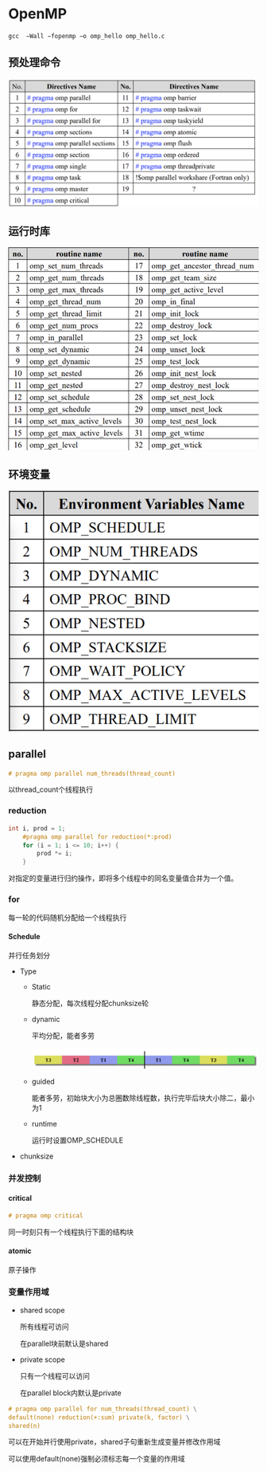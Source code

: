 # OpenMP

```shell
gcc  −Wall −fopenmp −o omp_hello omp_hello.c
```

## 预处理命令

![image-20230411193858483](./OpenMP.assets/image-20230411193858483.png)

## 运行时库

![image-20230411193942551](./OpenMP.assets/image-20230411193942551.png)

## 环境变量

![image-20230411194009356](./OpenMP.assets/image-20230411194009356.png)



## parallel

```C
# pragma omp parallel num_threads(thread_count)
```

以thread_count个线程执行

### reduction

```c
int i, prod = 1;
    #pragma omp parallel for reduction(*:prod)
    for (i = 1; i <= 10; i++) {
        prod *= i;
    }
```

对指定的变量进行归约操作，即将多个线程中的同名变量值合并为一个值。

### for

每一轮的代码随机分配给一个线程执行

#### Schedule

并行任务划分

- Type

  - Static

    静态分配，每次线程分配chunksize轮

  - dynamic

    平均分配，能者多劳

    ![image-20230411210422394](./OpenMP.assets/image-20230411210422394.png)

  - guided

    能者多劳，初始块大小为总圈数除线程数，执行完毕后块大小除二，最小为1

  - runtime

    运行时设置OMP_SCHEDULE

- chunksize

### 并发控制

#### critical

```c
# pragma omp critical
```

同一时刻只有一个线程执行下面的结构块

#### atomic

原子操作

### 变量作用域

- shared scope

  所有线程可访问

  在parallel块前默认是shared

- private scope

  只有一个线程可以访问

  在parallel block内默认是private



```c
# pragma omp parallel for num_threads(thread_count) \
default(none) reduction(+:sum) private(k, factor) \
shared(n)
```



可以在开始并行使用private，shared子句重新生成变量并修改作用域

可以使用default(none)强制必须标志每一个变量的作用域

